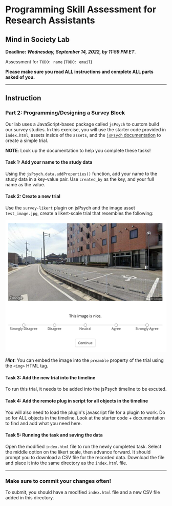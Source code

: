 # Programming Skill Assessment for Research Assistants
## Mind in Society Lab
**Deadline:** ***Wednesday, September 14, 2022, by 11:59 PM ET***.

Assessment for `TODO: name` (`TODO: email`)

**Please make sure you read ALL instructions and complete ALL parts asked of you.**

---
## Instruction
### Part 2: Programming/Designing a Survey Block

Our lab uses a JavaScript-based package called `jsPsych` to custom build our survey studies. In this exercise, you will use the starter code provided in `index.html`, assets inside of the `assets`, and the [`jsPsych` documentation](https://www.jspsych.org/7.3/) to create a simple trial. 

**NOTE**: Look up the documentation to help you complete these tasks!

#### Task 1: Add your name to the study data
Using the `jsPsych.data.addProperties()` function, add your name to the study data in a key-value pair. Use `created_by` as the key, and your full name as the value. 

#### Task 2: Create a new trial
Use the `survey-likert` plugin on jsPsych and the image asset `test_image.jpg`, create a likert-scale trial that resembles the following:

![Example Image](assets/img/part2_example.png)

***Hint***: You can embed the image into the `preamble` property of the trial using the `<img>` HTML tag.

#### Task 3: Add the new trial into the timeline
To run this trial, it needs to be added into the jsPsych timeline to be excuted.

#### Task 4: Add the remote plug in script for all objects in the timeline
You will also need to load the plugin's javascript file for a plugin to work. Do so for ALL objects in the timeline. Look at the starter code + documentation to find and add what you need here.

#### Task 5: Running the task and saving the data
Open the modified `index.html` file to run the newly completed task. Select the middle option on the likert scale, then advance forward. It should prompt you to download a CSV file for the recorded data. Download the file and place it into the same directory as the `index.html` file.

---
### Make sure to commit your changes often! 
To submit, you should have a modified `index.html` file and a new CSV file added in this directory. 